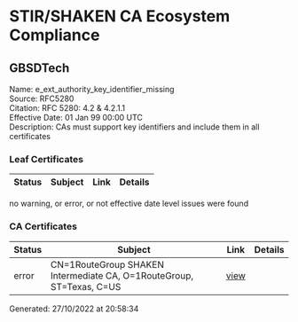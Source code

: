 # STIR/SHAKEN CA Ecosystem Compliance

## GBSDTech
Name: e_ext_authority_key_identifier_missing\
Source: RFC5280\
Citation: RFC 5280: 4.2 & 4.2.1.1\
Effective Date: 01 Jan 99 00:00 UTC\
Description: CAs must support key identifiers and include them in all certificates

### Leaf Certificates

| Status | Subject | Link | Details |
|--------|---------|------|---------|

no warning, or error, or not effective date level issues were found

### CA Certificates

| Status | Subject | Link | Details |
|--------|---------|------|---------|
| error | CN=1RouteGroup SHAKEN Intermediate CA, O=1RouteGroup, ST=Texas, C=US | [view](../../CERTIFICATES/b34acd5cf741f6c98726c200f39517c4bd02d4cd/README.md) |  |


Generated: 27/10/2022 at 20:58:34